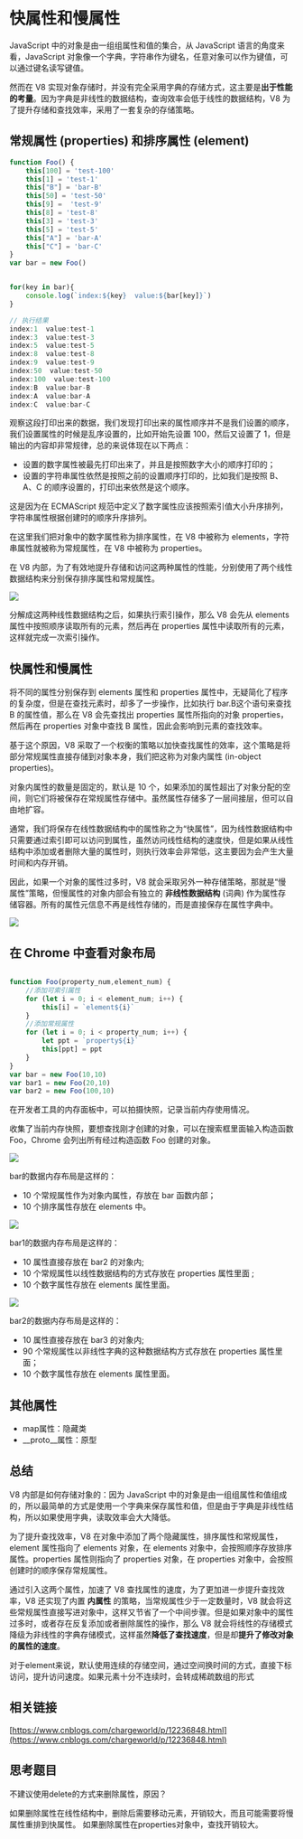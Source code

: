 # 快属性和慢属性

JavaScript 中的对象是由一组组属性和值的集合，从 JavaScript 语言的角度来看，JavaScript 对象像一个字典，字符串作为键名，任意对象可以作为键值，可以通过键名读写键值。

然而在 V8 实现对象存储时，并没有完全采用字典的存储方式，这主要是**出于性能的考量**。因为字典是非线性的数据结构，查询效率会低于线性的数据结构，V8 为了提升存储和查找效率，采用了一套复杂的存储策略。

## 常规属性 (properties) 和排序属性 (element)

```js
function Foo() {
    this[100] = 'test-100'
    this[1] = 'test-1'
    this["B"] = 'bar-B'
    this[50] = 'test-50'
    this[9] =  'test-9'
    this[8] = 'test-8'
    this[3] = 'test-3'
    this[5] = 'test-5'
    this["A"] = 'bar-A'
    this["C"] = 'bar-C'
}
var bar = new Foo()


for(key in bar){
    console.log(`index:${key}  value:${bar[key]}`)
}

// 执行结果
index:1  value:test-1
index:3  value:test-3
index:5  value:test-5
index:8  value:test-8
index:9  value:test-9
index:50  value:test-50
index:100  value:test-100
index:B  value:bar-B
index:A  value:bar-A
index:C  value:bar-C
```

观察这段打印出来的数据，我们发现打印出来的属性顺序并不是我们设置的顺序，我们设置属性的时候是乱序设置的，比如开始先设置 100，然后又设置了 1，但是输出的内容却非常规律，总的来说体现在以下两点：
- 设置的数字属性被最先打印出来了，并且是按照数字大小的顺序打印的；
- 设置的字符串属性依然是按照之前的设置顺序打印的，比如我们是按照 B、A、C 的顺序设置的，打印出来依然是这个顺序。

这是因为在 ECMAScript 规范中定义了数字属性应该按照索引值大小升序排列，字符串属性根据创建时的顺序升序排列。

在这里我们把对象中的数字属性称为排序属性，在 V8 中被称为 elements，字符串属性就被称为常规属性，在 V8 中被称为 properties。

在 V8 内部，为了有效地提升存储和访问这两种属性的性能，分别使用了两个线性数据结构来分别保存排序属性和常规属性。

![](https://cdn.jsdelivr.net/gh/Merlin218/image-storage/picGo/202204271115557.png)

分解成这两种线性数据结构之后，如果执行索引操作，那么 V8 会先从 elements 属性中按照顺序读取所有的元素，然后再在 properties 属性中读取所有的元素，这样就完成一次索引操作。

## 快属性和慢属性

将不同的属性分别保存到 elements 属性和 properties 属性中，无疑简化了程序的复杂度，但是在查找元素时，却多了一步操作，比如执行 bar.B这个语句来查找 B 的属性值，那么在 V8 会先查找出 properties 属性所指向的对象 properties，然后再在 properties 对象中查找 B 属性，因此会影响到元素的查找效率。

基于这个原因，V8 采取了一个权衡的策略以加快查找属性的效率，这个策略是将部分常规属性直接存储到对象本身，我们把这称为对象内属性 (in-object properties)。

对象内属性的数量是固定的，默认是 10 个，如果添加的属性超出了对象分配的空间，则它们将被保存在常规属性存储中。虽然属性存储多了一层间接层，但可以自由地扩容。

通常，我们将保存在线性数据结构中的属性称之为“快属性”，因为线性数据结构中只需要通过索引即可以访问到属性，虽然访问线性结构的速度快，但是如果从线性结构中添加或者删除大量的属性时，则执行效率会非常低，这主要因为会产生大量时间和内存开销。

因此，如果一个对象的属性过多时，V8 就会采取另外一种存储策略，那就是“慢属性”策略，但慢属性的对象内部会有独立的 **非线性数据结构** (词典) 作为属性存储容器。所有的属性元信息不再是线性存储的，而是直接保存在属性字典中。

![](https://cdn.jsdelivr.net/gh/Merlin218/image-storage/picGo/202204271127050.png)
## 在 Chrome 中查看对象布局

```js

function Foo(property_num,element_num) {
    //添加可索引属性
    for (let i = 0; i < element_num; i++) {
        this[i] = `element${i}`
    }
    //添加常规属性
    for (let i = 0; i < property_num; i++) {
        let ppt = `property${i}`
        this[ppt] = ppt
    }
}
var bar = new Foo(10,10)
var bar1 = new Foo(20,10)
var bar2 = new Foo(100,10)
```

在开发者工具的内存面板中，可以拍摄快照，记录当前内存使用情况。

收集了当前内存快照，要想查找刚才创建的对象，可以在搜索框里面输入构造函数Foo，Chrome 会列出所有经过构造函数 Foo 创建的对象。

![](https://cdn.jsdelivr.net/gh/Merlin218/image-storage/picGo/202204271207285.png)

bar的数据内存布局是这样的：
- 10 个常规属性作为对象内属性，存放在 bar 函数内部；
- 10 个排序属性存放在 elements 中。

![](https://cdn.jsdelivr.net/gh/Merlin218/image-storage/picGo/202204271210828.png)

bar1的数据内存布局是这样的：
- 10 属性直接存放在 bar2 的对象内;
- 10 个常规属性以线性数据结构的方式存放在 properties 属性里面 ;
- 10 个数字属性存放在 elements 属性里面。

![](https://cdn.jsdelivr.net/gh/Merlin218/image-storage/picGo/202204271209024.png)

bar2的数据内存布局是这样的：
- 10 属性直接存放在 bar3 的对象内;
- 90 个常规属性以非线性字典的这种数据结构方式存放在 properties 属性里面；
- 10 个数字属性存放在 elements 属性里面。

## 其他属性

- map属性：隐藏类
- __proto__属性：原型

## 总结

V8 内部是如何存储对象的：因为 JavaScript 中的对象是由一组组属性和值组成的，所以最简单的方式是使用一个字典来保存属性和值，但是由于字典是非线性结构，所以如果使用字典，读取效率会大大降低。

为了提升查找效率，V8 在对象中添加了两个隐藏属性，排序属性和常规属性，element 属性指向了 elements 对象，在 elements 对象中，会按照顺序存放排序属性。properties 属性则指向了 properties 对象，在 properties 对象中，会按照创建时的顺序保存常规属性。

通过引入这两个属性，加速了 V8 查找属性的速度，为了更加进一步提升查找效率，V8 还实现了内置 **内属性** 的策略，当常规属性少于一定数量时，V8 就会将这些常规属性直接写进对象中，这样又节省了一个中间步骤。但是如果对象中的属性过多时，或者存在反复添加或者删除属性的操作，那么 V8 就会将线性的存储模式降级为非线性的字典存储模式，这样虽然**降低了查找速度**，但是却**提升了修改对象的属性的速度**。

对于element来说，默认使用连续的存储空间，通过空间换时间的方式，直接下标访问，提升访问速度。如果元素十分不连续时，会转成稀疏数组的形式
## 相关链接

[https://www.cnblogs.com/chargeworld/p/12236848.html](https://www.cnblogs.com/chargeworld/p/12236848.html)

## 思考题目

不建议使用delete的方式来删除属性，原因？

如果删除属性在线性结构中，删除后需要移动元素，开销较大，而且可能需要将慢属性重排到快属性。 如果删除属性在properties对象中，查找开销较大。